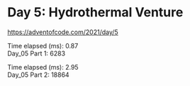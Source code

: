 # Day 5: Hydrothermal Venture #
https://adventofcode.com/2021/day/5

Time elapsed (ms): 0.87\
Day_05 Part 1: 6283

Time elapsed (ms): 2.95\
Day_05 Part 2: 18864
